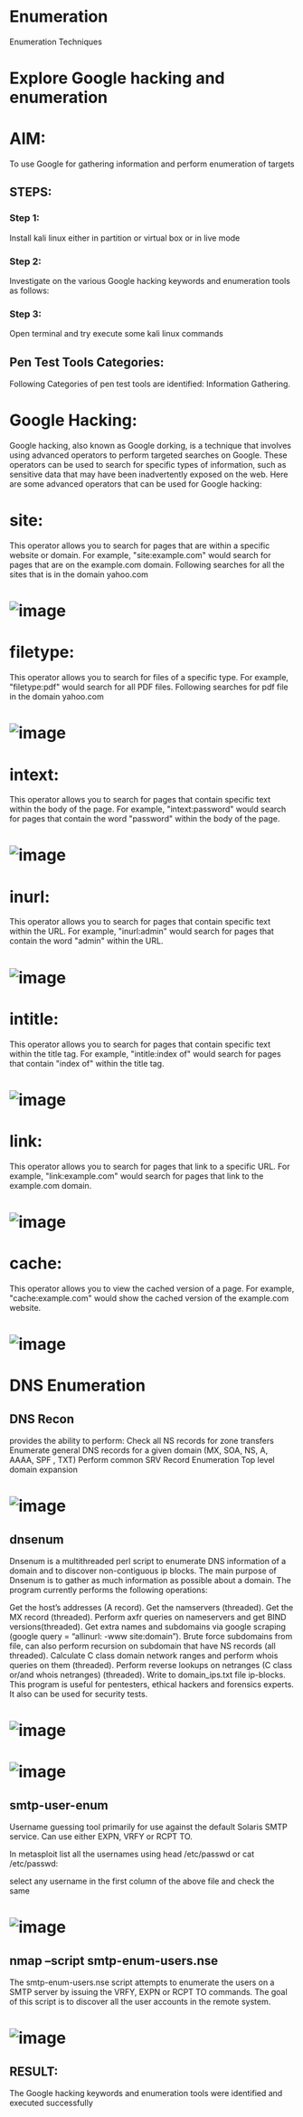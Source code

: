 # Enumeration
Enumeration Techniques

# Explore Google hacking and enumeration 

# AIM:

To use Google for gathering information and perform enumeration of targets

## STEPS:

### Step 1:

Install kali linux either in partition or virtual box or in live mode

### Step 2:

Investigate on the various Google hacking keywords and enumeration tools as follows:


### Step 3:
Open terminal and try execute some kali linux commands

## Pen Test Tools Categories:  

Following Categories of pen test tools are identified:
Information Gathering.

# Google Hacking:

Google hacking, also known as Google dorking, is a technique that involves using advanced operators to perform targeted searches on Google. These operators can be used to search for specific types of information, such as sensitive data that may have been inadvertently exposed on the web. Here are some advanced operators that can be used for Google hacking:

# site: 
This operator allows you to search for pages that are within a specific website or domain. For example, "site:example.com" would search for pages that are on the example.com domain.
Following searches for all the sites that is in the domain yahoo.com
# ![image](https://github.com/Roselineb/Enumeration/assets/128909895/31bed98f-7e41-4bb3-8707-ece17dca3eab)

# filetype: 
This operator allows you to search for files of a specific type. For example, "filetype:pdf" would search for all PDF files.
Following searches for pdf file in the domain yahoo.com
# ![image](https://github.com/Roselineb/Enumeration/assets/128909895/1789ba62-e92f-4032-8436-d0d44263903e)



# intext:
This operator allows you to search for pages that contain specific text within the body of the page. For example, "intext:password" would search for pages that contain the word "password" within the body of the page.
# ![image](https://github.com/Roselineb/Enumeration/assets/128909895/1fc31619-2558-4dc5-a89d-c1e91676bde2)


# inurl: 
This operator allows you to search for pages that contain specific text within the URL. For example, "inurl:admin" would search for pages that contain the word "admin" within the URL.
# ![image](https://github.com/Roselineb/Enumeration/assets/128909895/6bf4161b-514d-49f7-9efd-70864124546c)

# intitle: 
This operator allows you to search for pages that contain specific text within the title tag. For example, "intitle:index of" would search for pages that contain "index of" within the title tag.
# ![image](https://github.com/Roselineb/Enumeration/assets/128909895/f3903f21-89f9-4528-94ae-79ff2b7b0a2f)

# link: 
This operator allows you to search for pages that link to a specific URL. For example, "link:example.com" would search for pages that link to the example.com domain.
# ![image](https://github.com/Roselineb/Enumeration/assets/128909895/ad0c68d8-edc2-44ca-836c-4d9d4df145ff)

# cache:
This operator allows you to view the cached version of a page. For example, "cache:example.com" would show the cached version of the example.com website.
# ![image](https://github.com/Roselineb/Enumeration/assets/128909895/e97d7027-04ca-499c-b6c4-b64b6da16222)

 
# DNS Enumeration

## DNS Recon
provides the ability to perform:
Check all NS records for zone transfers
Enumerate general DNS records for a given domain (MX, SOA, NS, A, AAAA, SPF , TXT)
Perform common SRV Record Enumeration
Top level domain expansion

# ![image](https://github.com/Roselineb/Enumeration/assets/128909895/fcb6caf5-5a87-4f19-8835-b48d9bfdb363)



## dnsenum
Dnsenum is a multithreaded perl script to enumerate DNS information of a domain and to discover non-contiguous ip blocks. The main purpose of Dnsenum is to gather as much information as possible about a domain. The program currently performs the following operations:

Get the host’s addresses (A record).
Get the namservers (threaded).
Get the MX record (threaded).
Perform axfr queries on nameservers and get BIND versions(threaded).
Get extra names and subdomains via google scraping (google query = “allinurl: -www site:domain”).
Brute force subdomains from file, can also perform recursion on subdomain that have NS records (all threaded).
Calculate C class domain network ranges and perform whois queries on them (threaded).
Perform reverse lookups on netranges (C class or/and whois netranges) (threaded).
Write to domain_ips.txt file ip-blocks.
This program is useful for pentesters, ethical hackers and forensics experts. It also can be used for security tests.
 
 # ![image](https://github.com/Roselineb/Enumeration/assets/128909895/d9d40acd-9799-4545-94b5-c39dccc08b8c)

# ![image](https://github.com/Roselineb/Enumeration/assets/128909895/a84c1a32-cf82-4ee9-9022-c5190c41fa10)


## smtp-user-enum
Username guessing tool primarily for use against the default Solaris SMTP service. Can use either EXPN, VRFY or RCPT TO.


In metasploit list all the usernames using head /etc/passwd or cat /etc/passwd:

select any username in the first column of the above file and check the same
# ![image](https://github.com/Roselineb/Enumeration/assets/128909895/e7f24d19-503a-4cf0-b8f6-5291001e6516)
  

## nmap –script smtp-enum-users.nse <hostname>

The smtp-enum-users.nse script attempts to enumerate the users on a SMTP server by issuing the VRFY, EXPN or RCPT TO commands. The goal of this script is to discover all the user accounts in the remote system.
# ![image](https://github.com/Roselineb/Enumeration/assets/128909895/61937572-c34b-43f0-a79c-59361ef847f8)


## RESULT:
The Google hacking keywords and enumeration tools were identified and executed successfully

